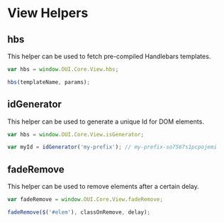 # View Helpers


## hbs
This helper can be used to fetch pre-compiled Handlebars templates.

```JavaScript
var hbs = window.OUI.Core.View.hbs;

hbs(templateName, params);
```

## idGenerator
This helper can be used to generate a unique Id for DOM elements.

```JavaScript
var hbs = window.OUI.Core.View.isGenerator;

var myId = idGenerator('my-prefix'); // my-prefix-so7567s1pcpojemi
```

## fadeRemove
This helper can be used to remove elements after a certain delay.

```JavaScript
var fadeRemove = window.OUI.Core.View.fadeRemove;

fadeRemove($('#elem'), classOnRemove, delay);
```